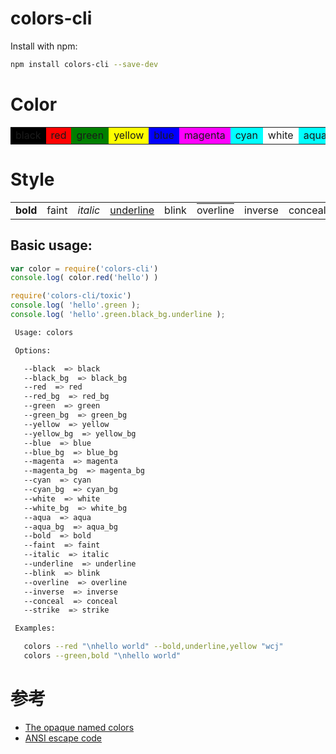 # colors-cli


Install with npm:

```bash
npm install colors-cli --save-dev
```

# Color

<table>
  <tr>
    <td style="background:black;">black</td>
    <td style="background:red;">red</td>
    <td style="background:green;">green</td>
    <td style="background:yellow;">yellow</td>
    <td style="background:blue;">blue</td>
    <td style="background:magenta;">magenta</td>
    <td style="background:cyan;">cyan</td>
    <td style="background:white;">white</td>
    <td style="background:aqua;">aqua</td>
  </tr>
</table>

# Style

<table>
  <tr>
    <td style="font-weight:bold;">bold</td>
    <td style="">faint</td>
    <td style="font-style:italic;">italic</td>
    <td style="text-decoration:underline;">underline</td>
    <td style="text-decoration: blink;">blink</td>
    <td style="text-decoration:overline;">overline</td>
    <td style="background:inverse;">inverse</td>
    <td style="background:conceal;">conceal</td>
    <td style="background:strike;">strike</td>
  </tr>
</table>

## Basic usage:

```js
var color = require('colors-cli')
console.log( color.red('hello') )
```


```js
require('colors-cli/toxic')
console.log( 'hello'.green );
console.log( 'hello'.green.black_bg.underline );
```

```bash
 Usage: colors

 Options:

   --black  => black
   --black_bg  => black_bg
   --red  => red
   --red_bg  => red_bg
   --green  => green
   --green_bg  => green_bg
   --yellow  => yellow
   --yellow_bg  => yellow_bg
   --blue  => blue
   --blue_bg  => blue_bg
   --magenta  => magenta
   --magenta_bg  => magenta_bg
   --cyan  => cyan
   --cyan_bg  => cyan_bg
   --white  => white
   --white_bg  => white_bg
   --aqua  => aqua
   --aqua_bg  => aqua_bg
   --bold  => bold
   --faint  => faint
   --italic  => italic
   --underline  => underline
   --blink  => blink
   --overline  => overline
   --inverse  => inverse
   --conceal  => conceal
   --strike  => strike

 Examples:

   colors --red "\nhello world" --bold,underline,yellow "wcj"
   colors --green,bold "\nhello world"
```


# 参考

- [The opaque named colors](https://drafts.csswg.org/css-color/#named-colors)
- [ANSI escape code](https://en.wikipedia.org/wiki/ANSI_escape_code)